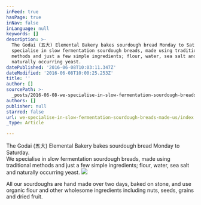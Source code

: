 ```yaml
---
inFeed: true
hasPage: true
inNav: false
inLanguage: null
keywords: []
description: >-
  The Godai (五大) Elemental Bakery bakes sourdough bread Monday to Saturday.  We
  specialise in slow fermentation sourdough breads, made using traditional
  methods and just a few simple ingredients; flour, water, sea salt and
  naturally occurring yeast. 
datePublished: '2016-06-08T10:03:11.347Z'
dateModified: '2016-06-08T10:00:25.253Z'
title: ''
author: []
sourcePath: >-
  _posts/2016-06-08-we-specialise-in-slow-fermentation-sourdough-breads-made-us.md
authors: []
publisher: null
starred: false
url: we-specialise-in-slow-fermentation-sourdough-breads-made-us/index.html
_type: Article

---
```

The Godai (五大) Elemental Bakery bakes sourdough bread Monday to Saturday.  
We specialise in slow fermentation sourdough breads, made using traditional methods and just a few simple ingredients; flour, water, sea salt and naturally occurring yeast. ![](https://the-grid-user-content.s3-us-west-2.amazonaws.com/6c226254-f438-48af-a059-71ec6be67f38.jpg)

All our sourdoughs are hand made over two days, baked on stone, and use organic flour and other wholesome ingredients including nuts, seeds, grains and dried fruit.